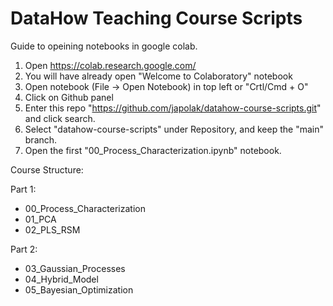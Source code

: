 
# DataHow Teaching Course Scripts

Guide to opeining notebooks in google colab.

1. Open https://colab.research.google.com/
2. You will have already open "Welcome to Colaboratory" notebook
3. Open notebook (File -> Open Notebook) in top left or "Crtl/Cmd + O"
4. Click on Github panel
5. Enter this repo "https://github.com/japolak/datahow-course-scripts.git" and click search.
6. Select "datahow-course-scripts" under Repository, and keep the "main" branch.
7. Open the first "00_Process_Characterization.ipynb" notebook.


Course Structure:

Part 1:

* 00_Process_Characterization
* 01_PCA
* 02_PLS_RSM

Part 2:

* 03_Gaussian_Processes
* 04_Hybrid_Model
* 05_Bayesian_Optimization